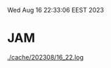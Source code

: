 Wed Aug 16 22:33:06 EEST 2023
# JAM
<a href='./cache/202308/16_22.log'>./cache/202308/16_22.log</a>
